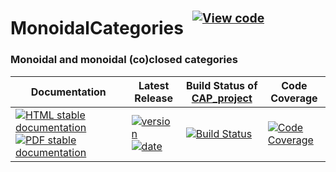 <!-- BEGIN HEADER -->
# MonoidalCategories&ensp;<sup><sup>[![View code][code-img]][code-url]</sup></sup>

### Monoidal and monoidal (co)closed categories

| Documentation | Latest Release | Build Status of [CAP_project](/../../) | Code Coverage |
| ------------- | -------------- | ------------ | ------------- |
| [![HTML stable documentation][html-img]][html-url] [![PDF stable documentation][pdf-img]][pdf-url] | [![version][version-img]][version-url] [![date][date-img]][date-url] | [![Build Status][tests-img]][tests-url] | [![Code Coverage][codecov-img]][codecov-url] |

<!-- END HEADER -->

<!-- BEGIN FOOTER -->
[html-img]: https://img.shields.io/badge/🔗%20HTML-stable-blue.svg
[html-url]: https://homalg-project.github.io/CAP_project/MonoidalCategories/doc/chap0_mj.html

[pdf-img]: https://img.shields.io/badge/🔗%20PDF-stable-blue.svg
[pdf-url]: https://homalg-project.github.io/CAP_project/MonoidalCategories/download_pdf.html

[version-img]: https://img.shields.io/endpoint?url=https://homalg-project.github.io/CAP_project/MonoidalCategories/badge_version.json&label=🔗%20version&color=yellow
[version-url]: https://homalg-project.github.io/CAP_project/MonoidalCategories/view_release.html

[date-img]: https://img.shields.io/endpoint?url=https://homalg-project.github.io/CAP_project/MonoidalCategories/badge_date.json&label=🔗%20released%20on&color=yellow
[date-url]: https://homalg-project.github.io/CAP_project/MonoidalCategories/view_release.html

[tests-img]: https://github.com/homalg-project/CAP_project/workflows/Tests/badge.svg?branch=master
[tests-url]: https://github.com/homalg-project/CAP_project/actions?query=workflow%3ATests+branch%3Amaster

[codecov-img]: https://codecov.io/gh/homalg-project/CAP_project/branch/master/graph/badge.svg?flag=MonoidalCategories
[codecov-url]: https://codecov.io/gh/homalg-project/CAP_project/tree/master/MonoidalCategories

[code-img]: https://img.shields.io/badge/-View%20code-blue?logo=github
[code-url]: https://github.com/homalg-project/CAP_project/tree/master/MonoidalCategories#top
<!-- END FOOTER -->
